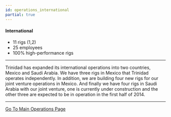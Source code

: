 ```yaml
---
id: operations_international
partial: true
---
```


#### International

- 11 rigs (1,2)
- 25 employees 
- 100% high-performance rigs

---

Trinidad has expanded its international operations into two countries, Mexico and Saudi Arabia. We have three rigs in Mexico that Trinidad operates independently. In addition, we are building four new rigs for our joint venture operations in Mexico. And finally we have four rigs in Saudi Arabia with our joint venture, one is currently under construction and the other three are expected to be in operation in the first half of 2014.

---

[Go To Main Operations Page]({{links.operations}})
